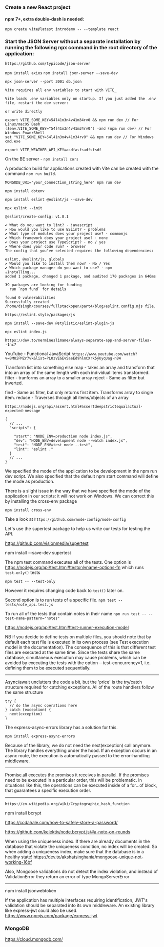 ### Create a new React project
#### npm 7+, extra double-dash is needed:

`npm create vite@latest introdemo -- --template react`

### Start the JSON Server without a separate installation by running the following npx command in the root directory of the application:

`https://github.com/typicode/json-server`

`npm install axios`
`npm install json-server --save-dev`

`npx json-server --port 3001 db.json`


```
Vite requires all env variables to start with VITE_

Vite loads .env variables only on startup. If you just added the .env file, restart the dev server:

or write directly

export VITE_SOME_KEY=54l41n3n4v41m34rv0 && npm run dev // For Linux/macOS Bash
($env:VITE_SOME_KEY="54l41n3n4v41m34rv0") -and (npm run dev) // For Windows PowerShell
set "VITE_SOME_KEY=54l41n3n4v41m34rv0" && npm run dev // For Windows cmd.exe

export VITE_WEATHER_API_KEY=asdfasfsadfsfsdf
```

On the BE server - `npm install cors`


A production build for applications created with Vite can be created with the command `npm run build`.


`MONGODB_URI="your_connection_string_here" npm run dev`

`npm install dotenv`

`npm install eslint @eslint/js --save-dev`

`npx eslint --init`

```
@eslint/create-config: v1.8.1

✔ What do you want to lint? · javascript
✔ How would you like to use ESLint? · problems
✔ What type of modules does your project use? · commonjs
✔ Which framework does your project use? · none
✔ Does your project use TypeScript? · no / yes
✔ Where does your code run? · browser
The config that you've selected requires the following dependencies:

eslint, @eslint/js, globals
✔ Would you like to install them now? · No / Yes
✔ Which package manager do you want to use? · npm
☕️Installing...
added 1 package, changed 1 package, and audited 170 packages in 646ms

39 packages are looking for funding
  run `npm fund` for details

found 0 vulnerabilities
Successfully created /home/dsingh/courses/fullstackopen/part4/blog/eslint.config.mjs file.
```

`https://eslint.style/packages/js`

`npm install --save-dev @stylistic/eslint-plugin-js`

`npx eslint index.js`

`https://dev.to/nermineslimane/always-separate-app-and-server-files--1nc7`

YouTube - Functional JavaScript
`https://www.youtube.com/watch?v=BMUiFMZr7vk&list=PL0zVEGEvSaeEd9hlmCXrk5yUyqUag-n84`

Transform list into something else
map - takes an array and transform that into an array of the same length with each individual items transformed.
filter -  tranforms an array to a smaller array
reject - Same as filter but inverted.

find -  Same as filter, but only returns first item. Transforms array to single item.
reduce - Traverses through all items/objects of an array 

`https://nodejs.org/api/assert.html#assertdeepstrictequalactual-expected-message`


```
{
  // ...
  "scripts": {

    "start": "NODE_ENV=production node index.js",
    "dev": "NODE_ENV=development node --watch index.js",
    "test": "NODE_ENV=test node --test",
    "lint": "eslint ."
  }
  // ...
}
```
We specified the mode of the application to be development in the npm run dev script. We also specified that the default npm start command will define the mode as production.

There is a slight issue in the way that we have specified the mode of the application in our scripts: it will not work on Windows. We can correct this by installing the cross-env package

`npm install cross-env`

Take a look at `https://github.com/node-config/node-config`

Let's use the supertest package to help us write our tests for testing the API.

https://github.com/visionmedia/supertest

npm install --save-dev supertest

The npm test command executes all of the tests. 
One option is https://nodejs.org/api/test.html#testonlyname-options-fn which runs `test.only()` tests

`npm test -- --test-only`

However it requires changing code back to `test()` later on.

Second option is to run tests of a specific file. `npm test -- tests/note_api.test.js`

To run all of the tests that contain notes in their name `npm run test -- --test-name-pattern="notes"`

https://nodejs.org/api/test.html#test-runner-execution-model

NB if you decide to define tests on multiple files, you should note that by default each test file is executed in its own process (see Test execution model in the documentation). The consequence of this is that different test files are executed at the same time. Since the tests share the same database, simultaneous execution may cause problems, which can be avoided by executing the tests with the option --test-concurrency=1, i.e. defining them to be executed sequentially.

-----------------------------------------------------

Async/await unclutters the code a bit, but the 'price' is the try/catch structure required for catching exceptions. All of the route handlers follow the same structure
```
try {
  // do the async operations here
} catch (exception) {
  next(exception)
}
```

The express-async-errors library has a solution for this.

`npm install express-async-errors`

Because of the library, we do not need the next(exception) call anymore. The library handles everything under the hood. If an exception occurs in an async route, the execution is automatically passed to the error-handling middleware.

---------------------------------------------------

Promise.all executes the promises it receives in parallel. If the promises need to be executed in a particular order, this will be problematic. In situations like this, the operations can be executed inside of a for...of block, that guarantees a specific execution order.

---------------------------------------------------

`https://en.wikipedia.org/wiki/Cryptographic_hash_function`

npm install bcrypt

https://codahale.com/how-to-safely-store-a-password/

https://github.com/kelektiv/node.bcrypt.js/#a-note-on-rounds

When using the uniqueness index. If there are already documents in the database that violate the uniqueness condition, no index will be created. So when adding a uniqueness index, make sure that the database is in a healthy state! https://dev.to/akshatsinghania/mongoose-unique-not-working-16bf

Also, Mongoose validations do not detect the index violation, and instead of ValidationError they return an error of type MongoServerError

---------------------------------------------------

npm install jsonwebtoken

If the application has multiple interfaces requiring identification, JWT's validation should be separated into its own middleware. An existing library like express-jwt could also be used.
https://www.npmjs.com/package/express-jwt


### MongoDB
https://cloud.mongodb.com/